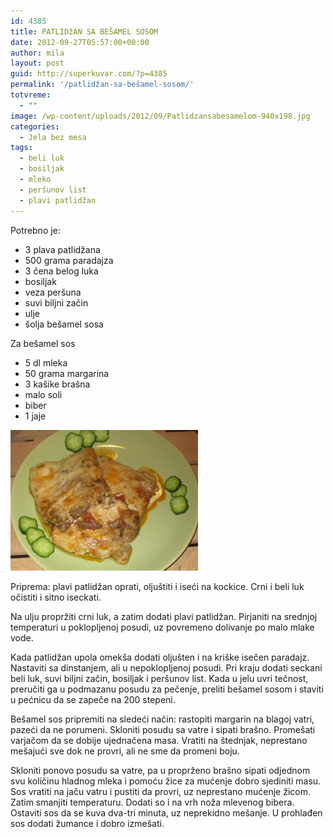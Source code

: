 ```yaml
---
id: 4385
title: PATLIDžAN SA BEŠAMEL SOSOM
date: 2012-09-27T05:57:00+00:00
author: mila
layout: post
guid: http://superkuvar.com/?p=4385
permalink: '/patlidžan-sa-bešamel-sosom/'
totvreme:
  - ""
image: /wp-content/uploads/2012/09/Patlidzansabesamelom-940x198.jpg
categories:
  - Jela bez mesa
tags:
  - beli luk
  - bosiljak
  - mleko
  - peršunov list
  - plavi patlidžan
---
```

Potrebno je:

  * 3 plava patlidžana
  * 500 grama paradajza
  * 3 čena belog luka
  * bosiljak
  * veza peršuna
  * suvi biljni začin
  * ulje
  * šolja bešamel sosa

Za bešamel sos

  * 5 dl mleka
  * 50 grama margarina
  * 3 kašike brašna
  * malo soli
  * biber
  * 1 jaje

<img class="alignnone size-medium wp-image-4386" title="Patlidzansabesamelom" src="/wp-content/uploads/2012/09/Patlidzansabesamelom-300x225.jpg" alt="" width="300" height="225" /> 

Priprema: plavi patlidžan oprati, oljuštiti i iseći na kockice. Crni i beli luk očistiti i sitno iseckati.

Na ulju propržiti crni luk, a zatim dodati plavi patlidžan. Pirjaniti na srednjoj temperaturi u poklopljenoj posudi, uz povremeno dolivanje po malo mlake vode.

Kada patlidžan upola omekša dodati oljušten i na kriške isečen paradajz. Nastaviti sa dinstanjem, ali u nepoklopljenoj posudi. Pri kraju dodati seckani beli luk, suvi biljni začin, bosiljak i peršunov list. Kada u jelu uvri tečnost, preručiti ga u podmazanu posudu za pečenje, preliti bešamel sosom i staviti u pećnicu da se zapeče na 200 stepeni.

Bešamel sos pripremiti na sledeći način: rastopiti margarin na blagoj vatri, pazeći da ne porumeni. Skloniti posudu sa vatre i sipati brašno. Promešati varjačom da se dobije ujednačena masa. Vratiti na štednjak, neprestano mešajući sve dok ne provri, ali ne sme da promeni boju.

Skloniti ponovo posudu sa vatre, pa u proprženo brašno sipati odjednom svu količinu hladnog mleka i pomoću žice za mućenje dobro sjediniti masu. Sos vratiti na jaču vatru i pustiti da provri, uz neprestano mućenje žicom. Zatim smanjiti temperaturu. Dodati so i na vrh noža mlevenog bibera. Ostaviti sos da se kuva dva-tri minuta, uz neprekidno mešanje. U prohlađen sos dodati žumance i dobro izmešati.
